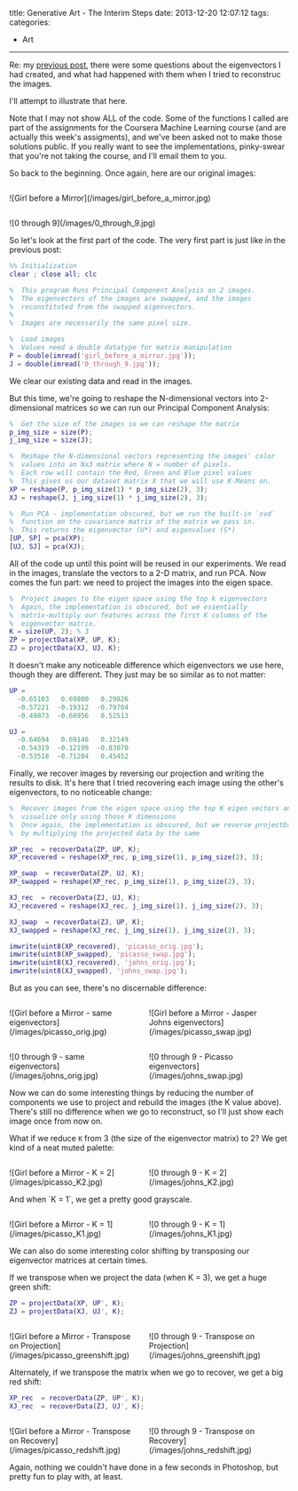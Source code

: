 title: Generative Art - The Interim Steps
date: 2013-12-20 12:07:12
tags:
categories:
  - Art
---

Re: my [previous post](generative-art-failed-experiment-1), there were some questions about the eigenvectors I had created, and what had happened with them when I tried to reconstruc the images.

I'll attempt to illustrate that here.

<!-- more -->

Note that I may not show ALL of the code. Some of the functions I called are part of the assignments for the Coursera Machine Learning course (and are actually this week's assigments), and we've been asked not to make those solutions public. If you really want to see the implementations, pinky-swear that you're not taking the course, and I'll email them to you.

So back to the beginning. Once again, here are our original images:

<p style="float:left;margin-right: 4em;">![Girl before a Mirror](/images/girl_before_a_mirror.jpg)</p>

<p style="float:left;">![0 through 9](/images/0_through_9.jpg)</p>

<p style="clear: both;">So let's look at the first part of the code. The very first part is just like in the previous post:</p>

``` matlab
%% Initialization
clear ; close all; clc

%  This program Runs Principal Component Analysis on 2 images.
%  The eigenvectors of the images are swapped, and the images
%  reconstituted from the swapped eigenvectors.
%
%  Images are necessarily the same pixel size.

%  Load images
%  Values need a double datatype for matrix manipulation
P = double(imread('girl_before_a_mirror.jpg'));
J = double(imread('0_through_9.jpg'));
```

We clear our existing data and read in the images.

But this time, we're going to reshape the N-dimensional vectors into 2-dimensional matrices so we can run our Principal Component Analysis:

``` matlab
%  Get the size of the images so we can reshape the matrix
p_img_size = size(P);
j_img_size = size(J);

%  Reshape the N-dimensional vectors representing the images' color
%  values into an Nx3 matrix where N = number of pixels.
%  Each row will contain the Red, Green and Blue pixel values
%  This gives us our dataset matrix X that we will use K-Means on.
XP = reshape(P, p_img_size(1) * p_img_size(2), 3);
XJ = reshape(J, j_img_size(1) * j_img_size(2), 3);

%  Run PCA - implementation obscured, but we run the built-in `svd`
%  function on the covariance matrix of the matrix we pass in.
%  This returns the eigenvector (U*) and eigenvalues (S*)
[UP, SP] = pca(XP);
[UJ, SJ] = pca(XJ);
```

All of the code up until this point will be reused in our experiments. We read in the images, translate the vectors to a 2-D matrix, and run PCA. Now comes the fun part: we need to project the images into the eigen space.

``` matlab
%  Project images to the eigen space using the top k eigenvectors
%  Again, the implementation is obscured, but we essentially
%  matrix-multiply our features across the first K columns of the
%  eigenvector matrix.
K = size(UP, 2); % 3
ZP = projectData(XP, UP, K);
ZJ = projectData(XJ, UJ, K);
```

It doesn't make any noticeable difference which eigenvectors we use here, though they are different. They just may be so similar as to not matter:

``` matlab
UP =
  -0.65103   0.69800   0.29826
  -0.57221  -0.19312  -0.79704
  -0.49873  -0.68956   0.52513

UJ =
  -0.64694   0.69146   0.32149
  -0.54319  -0.12199  -0.83070
  -0.53518  -0.71204   0.45452
```

Finally, we recover images by reversing our projection and writing the results to disk. It's here that I tried recovering each image using the other's eigenvectors, to no noticeable change:

``` matlab
%  Recover images from the eigen space using the top K eigen vectors and
%  visualize only using those K dimensions
%  Once again, the implementation is obscured, but we reverse projectData
%  by multiplying the projected data by the same

XP_rec  = recoverData(ZP, UP, K);
XP_recovered = reshape(XP_rec, p_img_size(1), p_img_size(2), 3);

XP_swap  = recoverData(ZP, UJ, K);
XP_swapped = reshape(XP_rec, p_img_size(1), p_img_size(2), 3);

XJ_rec  = recoverData(ZJ, UJ, K);
XJ_recovered = reshape(XJ_rec, j_img_size(1), j_img_size(2), 3);

XJ_swap  = recoverData(ZJ, UP, K);
XJ_swapped = reshape(XJ_rec, j_img_size(1), j_img_size(2), 3);

imwrite(uint8(XP_recovered), 'picasso_orig.jpg');
imwrite(uint8(XP_swapped), 'picasso_swap.jpg');
imwrite(uint8(XJ_recovered), 'johns_orig.jpg');
imwrite(uint8(XJ_swapped), 'johns_swap.jpg');
```

But as you can see, there's no discernable difference:
<p style="float:left;margin-right: 5%;width: 45%;">![Girl before a Mirror - same eigenvectors](/images/picasso_orig.jpg)</p>

<p style="float:left;width: 45%;">![Girl before a Mirror - Jasper Johns eigenvectors](/images/picasso_swap.jpg)</p>

<p style="clear:both;float:left;margin-right: 5%;width: 45%;">![0 through 9 - same eigenvectors](/images/johns_orig.jpg)</p>

<p style="float:left;width: 45%;">![0 through 9 - Picasso eigenvectors](/images/johns_swap.jpg)</p>

<p style="clear:both;">Now we can do some interesting things by reducing the number of components we use to project and rebuild the images (the K value above). There's still no difference when we go to reconstruct, so I'll just show each image once from now on.</p>

What if we reduce `K` from 3 (the size of the eigenvector matrix) to 2? We get kind of a neat muted palette:

<p style="float:left;margin-right: 5%;width: 45%;">![Girl before a Mirror - K = 2](/images/picasso_K2.jpg)</p>

<p style="float:left;width: 45%;">![0 through 9 - K = 2](/images/johns_K2.jpg)</p>

<p style="clear:both;">And when `K = 1`, we get a pretty good grayscale.</p>

<p style="float:left;margin-right: 5%;width: 45%;">![Girl before a Mirror - K = 1](/images/picasso_K1.jpg)</p>

<p style="float:left;width: 45%;">![0 through 9 - K = 1](/images/johns_K1.jpg)</p>

<p style="clear:both;">We can also do some interesting color shifting by transposing our eigenvector matrices at certain times.</p>

If we transpose when we project the data (when K = 3), we get a huge green shift:

``` matlab
ZP = projectData(XP, UP', K);
ZJ = projectData(XJ, UJ', K);
```

<p style="float:left;margin-right: 5%;width: 45%;">![Girl before a Mirror - Transpose on Projection](/images/picasso_greenshift.jpg)</p>

<p style="float:left;width: 45%;">![0 through 9 - Transpose on Projection](/images/johns_greenshift.jpg)</p>

<p style="clear:both;">Alternately, if we transpose the matrix when we go to recover, we get a big red shift:</p>

``` matlab
XP_rec  = recoverData(ZP, UP', K);
XJ_rec  = recoverData(ZJ, UJ', K);
```

<p style="float:left;margin-right: 5%;width: 45%;">![Girl before a Mirror - Transpose on Recovery](/images/picasso_redshift.jpg)</p>

<p style="float:left;width: 45%;">![0 through 9 - Transpose on Recovery](/images/johns_redshift.jpg)</p>

<p style="clear:both;">Again, nothing we couldn't have done in a few seconds in Photoshop, but pretty fun to play with, at least.</p>


